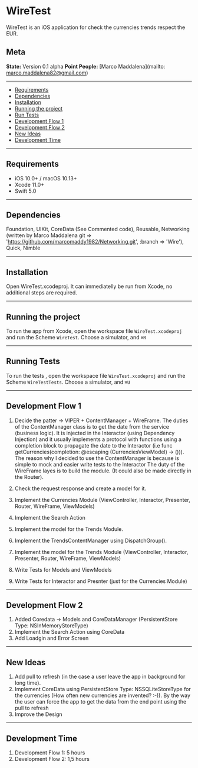 # WireTest

WireTest is an iOS application for check the currencies trends respect the EUR.

## Meta

**State:** Version 0.1 alpha
**Point People:** [Marco Maddalena](mailto: marco.maddalena82@gmail.com)

----------

- [Requirements](#requirements)
- [Dependencies](#dependencies)
- [Installation](#installation)
- [Running the project](#running-the-project)
- [Run Tests](#run-tests)
- [Development Flow 1](#development-flow-1)
- [Development Flow 2](#fevelopment-flow-2)
- [New Ideas](#new-ideas)
- [Development Time](#development-time)

---

## Requirements

- iOS 10.0+ / macOS 10.13+
- Xcode 11.0+
- Swift 5.0

---

## Dependencies

Foundation,
UIKit,
CoreData (See Commented code),
Reusable, 
Networking (written by  Marco Maddalena git => 'https://github.com/marcomaddy1982/Networking.git', :branch => 'Wire'),
Quick,
Nimble

---

## Installation

Open WireTest.xcodeproj. It can immediatelly be run from Xcode, no additional steps are required.

---

## Running the project

To run the app from Xcode, open the workspace file `WireTest.xcodeproj` and run the Scheme `WireTest`. Choose a simulator, and `⌘R`

---

## Running Tests

To run the tests , open the workspace file `WireTest.xcodeproj` and run the Scheme `WireTestTests`. Choose a simulator, and `⌘U`

---

## Development Flow 1

1) Decide the patter -> VIPER + ContentManager + WireFrame. 
The duties of the ContentManager class is to get the date from the service (business logic). It is injected in the Interactor (using Dependency Injection) and it usually implements a protocol with functions using a completion block to propagate the date to the Interactor (i.e func getCurrencies(completion: @escaping (CurrenciesViewModel) -> ())). The reason why I decided to use the ContentManager is because is simple to mock and easier write tests to the Interactor 
The duty of the WireFrame layes is to build the module. (It could also be made directly in the Router).

2) Check the request response and create a model for it.
3) Implement the Currencies Module (ViewController, Interactor, Presenter, Router, WireFrame, ViewModels)
4) Implement the Search Action
5) Implement the model for the Trends Module.
6) Implement the TrendsContentManager using DispatchGroup().
7) Implement the model for the Trends Module (ViewController, Interactor, Presenter, Router, WireFrame, ViewModels)
8) Write Tests for Models and ViewModels
9) Write Tests for Interactor and Presnter (just for the Currencies Module)

---

## Development Flow 2

1) Added Coredata -> Models and CoreDataManager (PersistentStore Type: NSInMemoryStoreType)
2) Implement the Search Action using CoreData
3) Add Loadgin and Error Screen

---

## New Ideas

1) Add pull to refresh (in the case a user leave the app in background for long time). 
2) Implement CoreData using PersistentStore Type: NSSQLiteStoreType for the currencies (How often new currencies are invented? :-)). By the way the user can force the app to get the data from the end point using the pull to refresh 
3) Improve the Design

---

## Development Time
1) Development Flow 1: 5 hours
1) Development Flow 2: 1,5 hours
